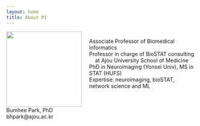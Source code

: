 ```yaml
---
layout: home
title: About PI
---
```





<div style="display: flex; align-items: flex-start;">
  <div style="margin-right: 20px;">
    <img src="../assets/img/profe.png" style="width: 200px;"/>
  </div>
  <div>
    <br>
    <p1>Associate Professor of Biomedical informatics</p1><br>
    <p1>Professor in charge of BioSTAT consulting </p1><br>
    &nbsp;&nbsp;&nbsp;&nbsp;<p1>at Ajou University School of Medicine</p1><br>
    <p1>PhD in Neuroimaging (Yonsei Univ), MS in STAT (HUFS)</p1><br>
    <p1>Expertise: neuroimaging, bioSTAT, network science and ML</p1><br>                                
  </div>
</div>
<p1>Bumhee Park, PhD</p1><br>   
<p1>bhpark@ajou.ac.kr</p1>
